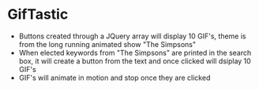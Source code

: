 # GifTastic
- Buttons created through a JQuery array will display 10 GIF's, theme is from the long running animated show "The Simpsons"
- When elected keywords from "The Simpsons" are printed in the search box, it will create a button from the text and once clicked will dsiplay 10 GIF's
- GIF's will animate in motion and stop once they are clicked
